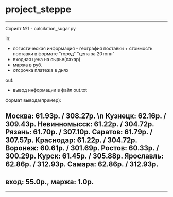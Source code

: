 # project_steppe
********************************
Скрипт №1 - calcilation_sugar.py

in: 
 * логистическая информация - география поставки + стоимость поставки в формате "город" "цена за 20тонн"
 * входная цена на сырье(сахар)
 * маржа в руб.
 * отсрочка платежа в днях
  
out:
 * вывод информации в файл out.txt

формат вывода(пример):

Москва: 61.93р. / 308.27р. \n
Кузнецк: 62.16р. / 309.43р. 
Невинномысск: 61.22р. / 304.72р. 
Рязань: 61.70р. / 307.10р. 
Саратов: 61.79р. / 307.57р. 
Краснодар: 61.22р. / 304.72р. 
Воронеж: 60.61р. / 301.69р. 
Ростов: 60.33р. / 300.29р. 
Курск: 61.45р. / 305.88р. 
Ярославль: 62.86р. / 312.93р. 
Самара: 62.86р. / 312.93р. 
------------------------ 
вход: 55.0р., маржа: 1.0р. 
------------------------ 
*******************************
